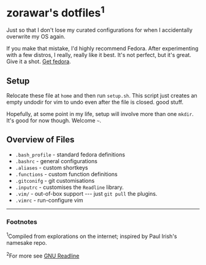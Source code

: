 # zorawar's dotfiles<sup>1</sup> #
Just so that I don't lose my curated configurations for when I accidentally 
overwrite my OS again. 

If you make that mistake, I'd highly recommend Fedora. After experimenting 
with a few distros, I really, really like it best. It's not perfect, but it's
great. Give it a shot. [Get fedora](https://getfedora.org/).

## Setup ##
Relocate these file at `home` and then run `setup.sh`. This script just creates an
empty undodir for vim to undo even after the file is closed. good stuff.

Hopefully, at some point in my life, setup will involve more than one `mkdir`.
It's good for now though. Welcome `~`.

## Overview of Files ##
  * `.bash_profile` - standard fedora definitions
  * `.bashrc` - general configurations
  * `.aliases` - custom shortkeys
  * `.functions` - custom function definitions
  * `.gitconifg` - git customisations
  * `.inputrc` - customises the `Readline` library. 
  * `.vim/` - out-of-box support --- just `git pull` the plugins.
  * `.vimrc` - run-configure vim

--------
### Footnotes ###

<sup>1</sup>Compiled from explorations on the internet; inspired by Paul Irish's namesake repo.

<sup>2</sup>For more see [GNU Readline](https://www.gnu.org/software/bash/manual/html_node/Readline-Init-File.html#Readline-Init-File)

